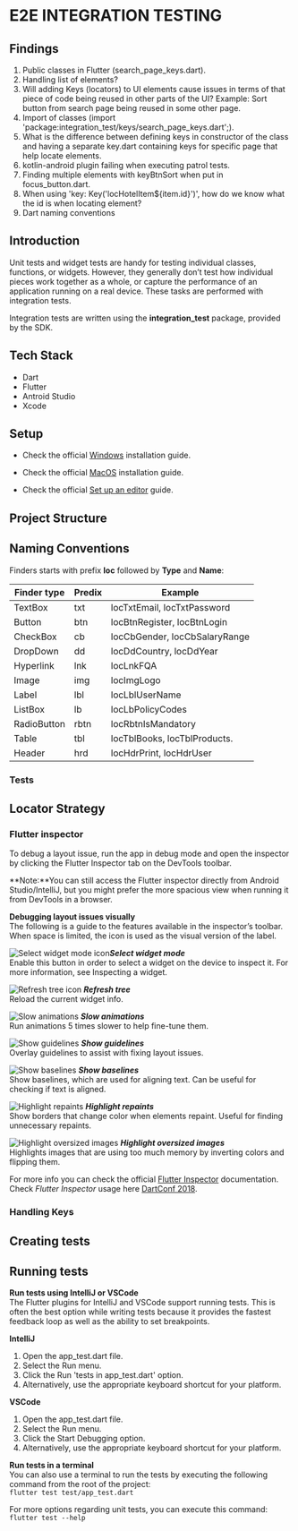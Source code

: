 # E2E INTEGRATION TESTING

## Findings
1. Public classes in Flutter (search_page_keys.dart).
2. Handling list of elements?
3. Will adding Keys (locators) to UI elements cause issues in terms of that piece of code being
   reused in other parts of the UI?
   Example: Sort button from search page being reused in some other page.
4. Import of classes (import 'package:integration_test/keys/search_page_keys.dart';).
5. What is the difference between defining keys in constructor of the class and having a
   separate key.dart containing keys for specific page that help locate elements.
6. kotlin-android plugin failing when executing patrol tests.
7. Finding multiple elements with keyBtnSort when put in focus_button.dart.
8. When using 'key: Key('locHotelItem${item.id}')', how do we know what the id is
   when locating element?
9. Dart naming conventions

## Introduction
Unit tests and widget tests are handy for testing individual classes, functions, or widgets. However, they generally don’t test how individual pieces work together as a whole, or capture the performance of an application running on a real device. These tasks are performed with integration tests.

Integration tests are written using the **integration_test** package, provided by the SDK.

## Tech Stack
* Dart
* Flutter
* Antroid Studio
* Xcode

## Setup
* Check the official [Windows](https://docs.flutter.dev/get-started/install/windows) installation guide.

* Check the official [MacOS](https://docs.flutter.dev/get-started/install/macos) installation guide.

* Check the official [Set up an editor](https://docs.flutter.dev/get-started/editor) guide.

## Project Structure

## Naming Conventions
Finders starts with prefix **loc** followed by **Type** and **Name**:

| Finder type      | Predix      | Example                          |
| ---------------- | ----------- |--------------------------------- |
| TextBox          | txt         | locTxtEmail, locTxtPassword      | 
| Button           | btn         | locBtnRegister, locBtnLogin      |
| CheckBox         | cb          | locCbGender, locCbSalaryRange    |
| DropDown         | dd          | locDdCountry, locDdYear          |
| Hyperlink        | lnk         | locLnkFQA                        |
| Image            | img         | locImgLogo                       |
| Label            | lbl         | locLblUserName                   |
| ListBox          | lb          | locLbPolicyCodes                 |
| RadioButton      | rbtn        | locRbtnIsMandatory               |
| Table            | tbl         | locTblBooks, locTblProducts.     |
| Header           | hrd         | locHdrPrint, locHdrUser          |



### Tests

## Locator Strategy
### Flutter inspector
To debug a layout issue, run the app in debug mode and open the inspector by clicking the Flutter
Inspector tab on the DevTools toolbar.

**Note:**You can still access the Flutter inspector directly from Android Studio/IntelliJ,
but you might prefer the more spacious view when running it from DevTools in a browser.

**Debugging layout issues visually**  
The following is a guide to the features available in the inspector’s toolbar. When space is limited,
the icon is used as the visual version of the label.

![Select widget mode icon](https://docs.flutter.dev/assets/images/docs/tools/devtools/select-widget-mode-icon.png)***Select widget mode***  
Enable this button in order to select a widget on the device to inspect it.
For more information, see Inspecting a widget.

![Refresh tree icon](https://docs.flutter.dev/assets/images/docs/tools/devtools/refresh-tree-icon.png)
***Refresh tree***  
Reload the current widget info.

![Slow animations](https://docs.flutter.dev/assets/images/docs/tools/devtools/slow-animations-icon.png) ***Slow animations***  
Run animations 5 times slower to help fine-tune them.

![Show guidelines](https://docs.flutter.dev/assets/images/docs/tools/devtools/debug-paint-mode-icon.png) ***Show guidelines***  
Overlay guidelines to assist with fixing layout issues.

![Show baselines](https://docs.flutter.dev/assets/images/docs/tools/devtools/paint-baselines-icon.png) ***Show baselines***  
Show baselines, which are used for aligning text. Can be useful for checking if text is aligned.

![Highlight repaints](https://docs.flutter.dev/assets/images/docs/tools/devtools/repaint-rainbow-icon.png) ***Highlight repaints***  
Show borders that change color when elements repaint. Useful for finding unnecessary repaints.

![Highlight oversized images](https://docs.flutter.dev/assets/images/docs/tools/devtools/invert_oversized_images_icon.png) ***Highlight oversized images***  
Highlights images that are using too much memory by inverting colors and flipping them.

For more info you can check the official [Flutter Inspector](https://docs.flutter.dev/development/tools/devtools/inspector#:~:text=all%20Flutter%20applications.-,What%20is%20it%3F,%2C%20rows%2C%20and%20columns) documentation.  
Check _Flutter Inspector_ usage here [DartConf 2018](https://www.youtube.com/watch?v=JIcmJNT9DNI&ab_channel=GoogleDevelopers).
### Handling Keys

## Creating tests

## Running tests
**Run tests using IntelliJ or VSCode**  
The Flutter plugins for IntelliJ and VSCode support running tests. This is often the best option while writing tests because it provides the fastest feedback loop as well as the ability to set breakpoints.

**IntelliJ**
1. Open the app_test.dart file.
2. Select the Run menu.
3. Click the Run 'tests in app_test.dart' option.
4. Alternatively, use the appropriate keyboard shortcut for your platform.

**VSCode**
1. Open the app_test.dart file.
2. Select the Run menu.
3. Click the Start Debugging option.
4. Alternatively, use the appropriate keyboard shortcut for your platform.

**Run tests in a terminal**  
You can also use a terminal to run the tests by executing the following command from the root of the project:  
`flutter test test/app_test.dart`

For more options regarding unit tests, you can execute this command:    
`flutter test --help`
